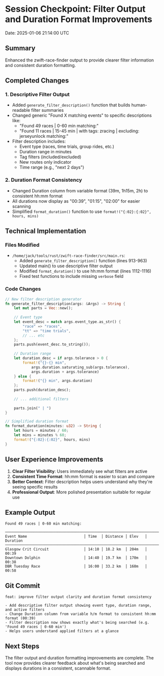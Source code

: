 # Session Checkpoint: Filter Output and Duration Format Improvements
Date: 2025-01-06 21:14:00 UTC

## Summary
Enhanced the zwift-race-finder output to provide clearer filter information and consistent duration formatting.

## Completed Changes

### 1. Descriptive Filter Output
- Added `generate_filter_description()` function that builds human-readable filter summaries
- Changed generic "Found X matching events" to specific descriptions like:
  - "Found 49 races | 0-60 min matching:"
  - "Found 11 races | 15-45 min | with tags: zracing | excluding: jerseyunlock matching:"
- Filter description includes:
  - Event type (races, time trials, group rides, etc.)
  - Duration range in minutes
  - Tag filters (included/excluded)
  - New routes only indicator
  - Time range (e.g., "next 2 days")

### 2. Duration Format Consistency
- Changed Duration column from variable format (39m, 1h15m, 2h) to consistent hh:mm format
- All durations now display as "00:39", "01:15", "02:00" for easier scanning
- Simplified `format_duration()` function to use `format!("{:02}:{:02}", hours, mins)`

## Technical Implementation

### Files Modified
- `/home/jack/tools/rust/zwift-race-finder/src/main.rs`:
  - Added `generate_filter_description()` function (lines 913-963)
  - Updated main() to use descriptive filter output
  - Modified `format_duration()` to use hh:mm format (lines 1112-1116)
  - Fixed test functions to include missing `verbose` field

### Code Changes
```rust
// New filter description generator
fn generate_filter_description(args: &Args) -> String {
    let mut parts = Vec::new();
    
    // Event type
    let event_desc = match args.event_type.as_str() {
        "race" => "races",
        "tt" => "time trials",
        // ... etc
    };
    parts.push(event_desc.to_string());
    
    // Duration range
    let duration_desc = if args.tolerance > 0 {
        format!("{}-{} min", 
            args.duration.saturating_sub(args.tolerance),
            args.duration + args.tolerance)
    } else {
        format!("{} min", args.duration)
    };
    parts.push(duration_desc);
    
    // ... additional filters
    
    parts.join(" | ")
}

// Simplified duration format
fn format_duration(minutes: u32) -> String {
    let hours = minutes / 60;
    let mins = minutes % 60;
    format!("{:02}:{:02}", hours, mins)
}
```

## User Experience Improvements
1. **Clear Filter Visibility**: Users immediately see what filters are active
2. **Consistent Time Format**: hh:mm format is easier to scan and compare
3. **Better Context**: Filter description helps users understand why they're seeing specific results
4. **Professional Output**: More polished presentation suitable for regular use

## Example Output
```
Found 49 races | 0-60 min matching:

─────────────────────────────────────────────────────────────────────────────
Event Name                          │ Time  │ Distance │ Elev   │ Duration
─────────────────────────────────────────────────────────────────────────────
Glasgow Crit Circuit                │ 14:10 │ 18.2 km  │ 204m   │ 00:39   
Downtown Dolphin                    │ 14:40 │ 19.7 km  │ 170m   │ 00:38   
DBR Tuesday Race                    │ 16:00 │ 33.2 km  │ 160m   │ 00:58   
```

## Git Commit
```
feat: improve filter output clarity and duration format consistency

- Add descriptive filter output showing event type, duration range, and active filters
- Change Duration column from variable h/m format to consistent hh:mm format (00:39)
- Filter description now shows exactly what's being searched (e.g. 'Found 49 races | 0-60 min')
- Helps users understand applied filters at a glance
```

## Next Steps
The filter output and duration formatting improvements are complete. The tool now provides clearer feedback about what's being searched and displays durations in a consistent, scannable format.